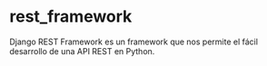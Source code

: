 # rest_framework
Django REST Framework es un framework que nos permite el fácil desarrollo de una API REST en Python.
